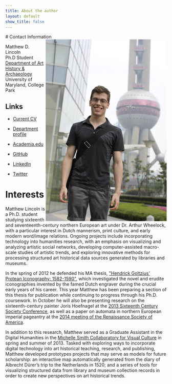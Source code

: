 ```yaml
---
title: About the author
layout: default
show_title: false
---
```


<div class="toc">
# Contact Information

<img src="/assets/images/author.jpg" align="right" />

Matthew D. Lincoln  
Ph.D Student    
[Department of Art History & Archaeology](http://arthistory.umd.edu)  
University of Maryland, College Park

## Links

- [Current CV](https://docs.google.com/document/d/1D26djrb4BUMYkLiif01vQM5nXty2ziCqctzF1wQb_sA/pub)

- [Department profile](http://arthistory.umd.edu/graduate-students/Matthew%20Lincoln)

- [Academia.edu](http://umd.academia.edu/MatthewLincoln)

- [GitHub](https://github.com/mdlincoln)

- [LinkedIn](http://www.linkedin.com/profile/view?id=49520669)

- [Twitter](http://twitter.com/matthewdlincoln)

</div>

# Interests


Matthew Lincoln is a Ph.D. student studying sixteenth and seventeenth-century northern European art under Dr. Arthur Wheelock, with a particular interest in Dutch mannerism, print culture, and early modern word/image relations. Ongoing projects include incorporating technology into humanities research, with an emphasis on visualizing and analyzing artistic social networks, developing computer-assisted macro-scale studies of artistic trends, and exploring innovative methods for processing structured art historical data sources generated by libraries and museums.

In the spring of 2012 he defended his MA thesis, ["Hendrick Goltzius' Protean Iconography: 1582-1590"](http://drum.lib.umd.edu//handle/1903/12861), which investigated the novel and erudite iconographies invented by the famed Dutch engraver during the crucial early years of his career. This year Matthew has been preparing a section of this thesis for publication while continuing to progress through his Ph.D. coursework. In October he will also be presenting research on the sixteenth-century painter Joris Hoefnagel at the [2013 Sixteenth Century Society Conference](http://sixteenthcentury.org/conference/), as well as a paper on automata in northern European imperial pageantry at the [2014 meeting of the Renaissance Society of America](http://www.rsa.org/?page=2014NewYork).

In addition to this research, Matthew served as a Graduate Assistant in the Digital Humanities in the [Michelle Smith Collaboratory for Visual Culture](http://michellesmithcollaboratory.umd.edu/) in spring and summer of 2013. Tasked with exploring ways to incorporate digital technology into art historical teaching, research, and publishing, Matthew developed prototypes projects that may serve as models for future scholarship: an interactive map automatically generated from the diary of Albrecht Dürer’s trip to the Netherlands in 1520; and a series of tools for visualizing structured data from library and museum collection records in order to create new perspectives on art historical trends.
